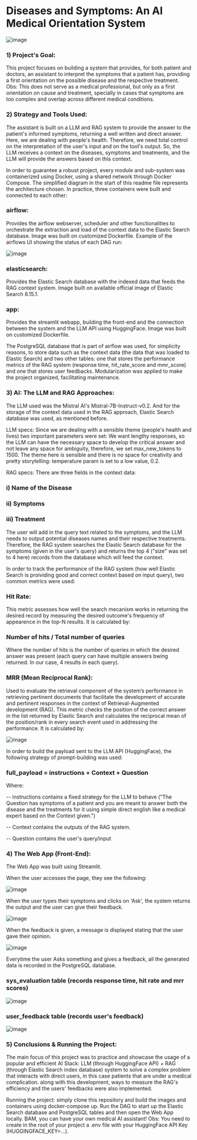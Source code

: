 # Diseases and Symptoms: An AI Medical Orientation System

![image](https://github.com/user-attachments/assets/98736e89-201f-4f81-b673-ef52341f326c)

### 1) Project's Goal:
This project focuses on building a system that provides, for both patient and doctors, an assistant to interpret the symptoms that a patient has, providing a first orientation on the possible disease and the respective treatment. Obs: This does not serve as a medical professional, but only as a first orientation on cause and treatment, specially in cases that symptoms are too complex and overlap across different medical conditions.


### 2) Strategy and Tools Used:
The assistant is built on a LLM and RAG system to provide the answer to the patient's informed symptoms, returning a well written and direct answer. Here, we are dealing with people's health. Therefore, we need total control on the interpretation of the user's input and on the tool's output. So, the LLM receives a context on the diseases, symptoms and treatments, and the LLM will provide the answers based on this context.

In order to guarantee a robust project, every module and sub-system was containerized using Docker, using a shared network through Docker Compose. The simplified diagram in the start of this readme file represents the architecture chosen. In practice, three containers were built and connected to each other:

### airflow:
Provides the airflow webserver, scheduler and other functionalities to orchestrate the extraction and load of the context data to the Elastic Search database. Image was built on customized Dockerfile. Example of the airflows UI showing the status of each DAG run:

![image](https://github.com/user-attachments/assets/8994448f-d69f-4499-bd61-47591bee01bd)

### elasticsearch:
Provides the Elastic Search database with the indexed data that feeds the RAG context system. Image built on available official image of Elastic Search 8.15.1.

### app:
Provides the streamlit webapp, building the front-end and the connection between the system and the LLM API using HuggingFace. Image was built on customized Dockerfile.

The PostgreSQL database that is part of airflow was used, for simplicity reasons, to store data such as the context data (the data that was loaded to Elastic Search) and two other tables: one that stores the performance metrics of the RAG system (response time, hit_rate_score and mmr_score) and one that stores user feedbacks.
Modularization was applied to make the project organized, facilitating maintenance.

### 3) AI: The LLM and RAG Approaches:
The LLM used was the Mistral AI's Mistral-7B-Instruct-v0.2. And for the storage of the context data used in the RAG approach, Elastic Search database was used, as mentioned before.

LLM specs: Since we are dealing with a sensible theme (people's health and lives) two important parameters were set: We want lengthy responses, so the LLM can have the necessary space to develop the critical answer and not leave any space for ambiguity, therefore, we set max_new_tokens to 1500. The theme here is sensible and there is no space for creativity and pretty storytelling: temperature param is set to a low value, 0.2.

RAG specs: There are three fields in the context data:

### i) Name of the Disease
### ii) Symptoms
### iii) Treatment

The user will add in the query text related to the symptoms, and the LLM needs to output potential diseases names and their respective treatments. Therefore, the RAG system searches the Elastic Search database for the symptoms (given in the user's query) and returns the top 4 ("size" was set to 4 here) records from the database which will feed the context. 

In order to track the performance of the RAG system (how well Elastic Search is proividing good and correct context based on input query), two common metrics were used:

### Hit Rate:
This metric assesses how well the search mecanism works in returning the desired record by measuring the desired outcome's frequency of appearence in the top-N results. It is calculated by:

### Number of hits / Total number of queries

Where the number of hits is the number of queries in which the desired answer was present (each query can have multiple answers bwing returned. In our case, 4 results in each query).

### MRR (Mean Reciprocal Rank):
Used to evaluate the retrieval component of the system’s performance in retrieving pertinent documents that facilitate the development of accurate and pertinent responses in the context of Retrieval-Augmented development (RAG). This metric checks the position of the correct answer in the list returned by Elastic Search and calculates the reciprocal mean of the position/rank in every search event used in addressing the performance. It is calculated by:

![image](https://github.com/user-attachments/assets/4cde22f7-2a40-499e-b269-fd8e25004c33)

In order to build the payload sent to the LLM API (HuggingFace), the following strategy of prompt-building was used:

### full_payload = instructions + Context + Question

Where:

-- instructions contains a fixed strategy for the LLM to behave ("The Question has symptoms of a patient and you are meant to answer both the disease and the treatments for it using simple direct english like a medical expert based on the Context given.")

-- Context contains the outputs of the RAG system.

-- Question contains the user's query/input


### 4) The Web App (Front-End):
The Web App was built using Streamlit.

When the user accesses the page, they see the following:

![image](https://github.com/user-attachments/assets/b9afa2cd-8267-4db9-bce0-5e9686803b9d)

When the user types their symptoms and clicks on 'Ask', the system returns the output and the user can give their feedback.

![image](https://github.com/user-attachments/assets/87052be6-c358-40ed-81a2-2c3c1ff6c63f)

When the feedback is given, a message is displayed stating that the user gave their opinion.

![image](https://github.com/user-attachments/assets/141abc33-f928-4fef-b154-e9b3490ca413)

Everytime the user Asks something and gives a feedback, all the generated data is recorded in the PostgreSQL database.

### sys_evaluation table (records response time, hit rate and mrr scores)
![image](https://github.com/user-attachments/assets/d48f0179-cf2a-4a6d-a556-be687fa6cccc)

### user_feedback table (records user's feedback)
![image](https://github.com/user-attachments/assets/e821ee11-85ef-4ce4-b905-99afcdbb8d72)


### 5) Conclusions & Running the Project:
The main focus of this project was to practice and showcase the usage of a popular and efficient AI Stack: LLM (through HuggingFace API) + RAG (through Elastic Search index database) system to solve a complex problem that interacts with direct users, in this case patients that are under a medical complication. along with this development, ways to measure the RAG's efficiency and the users' feedbacks were also implemented.

Running the project: simply clone this repository and build the images and containers using docker-compose up. Run the DAG to start up the Elastic Search database and PostgreSQL tables and then open the Web App locally. BAM, you can have your own medical AI assistant! Obs: You need to create in the root of your project a .env file with your HuggingFace API Key (HUGGINGFACE_KEY=...).
